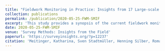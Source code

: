 ```yaml
---
title: "Fieldwork Monitoring in Practice: Insights from 17 Large-scale Social Science Surveys in Germany (peer-reviewed journal article)"
collection: publications
permalink: /publication/2020-05-25-FWM-SMIF
excerpt: 'This study provides a synopsis of the current fieldwork monitoring practices of large-scale surveys in Germany. Based on the results of a standardized questionnaire, the study summarizes fieldwork monitoring indicators used and fieldwork measures carried out by 17 large-scale social sciences surveys in Germany. Our descriptive results reveal that a common set of fieldwork indicators and measures exist on which the studied surveys rely. However, it also uncovers the need for additional design-specific indicators. Finally, it underlines the importance of a close cooperation between survey representatives and fieldwork agencies to optimize processes in fieldwork monitoring in the German survey context. The article concludes with implications for fieldwork practice.'
date: 2020-05-25-FWM-SMIF
venue: 'Survey Methods: Insights from the Field'
paperurl: 'https://surveyinsights.org/?p=12237'
citation: 'Meitinger, Katharina, Sven Stadtmüller, Henning Silber, Roman Auriga, Michael Bergmann, Michael Blohm, Manuela Blumenberg, Pablo Christmann, Barbara Felderer, Corinna Frodermann, Florian Griese, Tobias Gummer, Achim Koch, Anita Kottwitz, Kristina Krell, Ulrich Krieger, Elisabeth Liebau, Silke Martin, Andre Müller-Kuller, Beatrice Rammstedt, Ines Schaurer, Annette Scherpenzeel, Claudia Schmiedeberg, Tobias Schmidt, Christian Schnaudt, Sascha Verhoeven and Anouk Zabal (2020). &quot;Fieldwork Monitoring in Practice: Insights from 17 Large-scale Social Science Surveys in Germany.&quot; <i>Survey Methods: Insights from the Field</i>. Retrieved from https://surveyinsights.org/?p=12237.'
---
```

